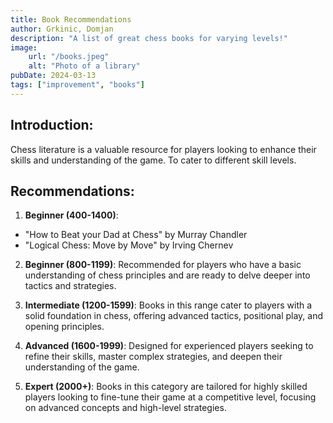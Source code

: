 ```yaml
---
title: Book Recommendations
author: Grkinic, Domjan
description: "A list of great chess books for varying levels!"
image:
    url: "/books.jpeg"
    alt: "Photo of a library"
pubDate: 2024-03-13
tags: ["improvement", "books"]
---
```


## Introduction:
Chess literature is a valuable resource for players looking to enhance their skills and understanding of the game. To cater to different skill levels.

## Recommendations:
1. **Beginner (400-1400)**:
- "How to Beat your Dad at Chess" by Murray Chandler
- "Logical Chess: Move by Move" by Irving Chernev


2. **Beginner (800-1199)**: Recommended for players who have a basic understanding of chess principles and are ready to delve deeper into tactics and strategies.

3. **Intermediate (1200-1599)**: Books in this range cater to players with a solid foundation in chess, offering advanced tactics, positional play, and opening principles.

4. **Advanced (1600-1999)**: Designed for experienced players seeking to refine their skills, master complex strategies, and deepen their understanding of the game.

5. **Expert (2000+)**: Books in this category are tailored for highly skilled players looking to fine-tune their game at a competitive level, focusing on advanced concepts and high-level strategies.


